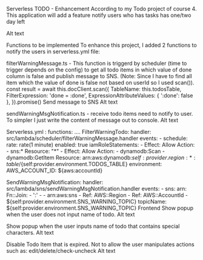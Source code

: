 Serverless TODO - Enhancement
According to my Todo project of course 4. This application will add a feature notify users who has tasks has one/two day left

Alt text

Functions to be implemented
To enhance this project, I added 2 functions to notify the users in serverless.yml file:

filterWarningMessage.ts - This function is triggerd by scheduler (time to trigger depends on the config) to get all todo items in which value of done column is false and publish message to SNS. (Note: Since I have to find all item which the value of done is false not based on userId so I used scan()).
const result = await this.docClient.scan({
            TableName: this.todosTable,
            FilterExpression: 'done = :done',
            ExpressionAttributeValues: {
                ':done': false
            },
        }).promise()
Send message to SNS
Alt text

sendWarningMsgNotification.ts - receive todo items need to notify to user. To simpler I just write the content of message out to console.
Alt text

Serverless.yml :
functions:
  ....
  FilterWarningTodo:
    handler: src/lambda/scheduler/filterWarningMessage.handler
    events:
      - schedule:
          rate: rate(1 minute)
          enabled: true
    iamRoleStatements:
      - Effect: Allow
        Action:
          - sns:*
        Resource: "*"
      - Effect: Allow
        Action:
          - dynamodb:Scan
          - dynamodb:GetItem
        Resource: arn:aws:dynamodb:${self:provider.region}:*:table/${self:provider.environment.TODOS_TABLE}
    environment:
      AWS_ACCOUNT_ID: ${aws:accountId}

  SendWarningMsgNotification:
    handler: src/lambda/sns/sendWarningMsgNotification.handler
    events:
      - sns:
          arn:
            Fn::Join:
              - ':'
              - - arn:aws:sns
                - Ref: AWS::Region
                - Ref: AWS::AccountId
                - ${self:provider.environment.SNS_WARNING_TOPIC}
          topicName: ${self:provider.environment.SNS_WARNING_TOPIC}
Frontend
Show popup when the user does not input name of todo.
Alt text

Show popup when the user inputs name of todo that contains special characters.
Alt text

Disable Todo Item that is expired. Not to allow the user manipulates actions such as: edit/delete/check-uncheck
Alt text
